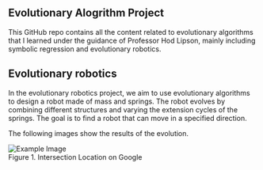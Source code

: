 ## Evolutionary Alogrithm Project

This GitHub repo contains all the content related to evolutionary algorithms that I learned under the guidance of Professor Hod Lipson, mainly including symbolic regression and evolutionary robotics.

## Evolutionary robotics
In the evolutionary robotics project, we aim to use evolutionary algorithms to design a robot made of mass and springs. The robot evolves by combining different structures and varying the extension cycles of the springs. The goal is to find a robot that can move in a specified direction.

The following images show the results of the evolution.

![Example Image](https://github.com/Luohongsuyu/Evolutionary-Alogrithm-Project/tree/main/Image/GIF1.gif)<br>
Figure 1. Intersection Location on Google<br>




